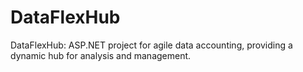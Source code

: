# DataFlexHub
DataFlexHub: ASP.NET project for agile data accounting, providing a dynamic hub for analysis and management.
